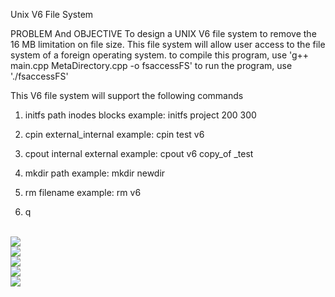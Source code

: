 Unix V6 File System


PROBLEM And OBJECTIVE 
To design a UNIX V6 file system to remove the 16 MB limitation on file size.
This file system  will allow user  access to the file system of a foreign operating system.
to compile this program, use 'g++ main.cpp MetaDirectory.cpp -o fsaccessFS'
to run the program, use './fsaccessFS'

This V6 file system will support the following commands 


1. initfs path inodes blocks
	example: initfs project 200 300

2. cpin external_internal
	example: cpin test v6

3. cpout internal external
	example: cpout v6 copy_of _test

4. mkdir path
	example: mkdir  newdir

5. rm filename
        example: rm v6

6. q
<br>
<img src="fsaccessTestResult-2.jpg">
<br>
<img src="fsaccessTestResult-3.jpg">
<br>
<img src="fsaccessTestResult-4.jpg">
<br>
<img src="fsaccessTestResult-5.jpg">
<br>
<img src="fsaccessTestResult-6.jpg">
